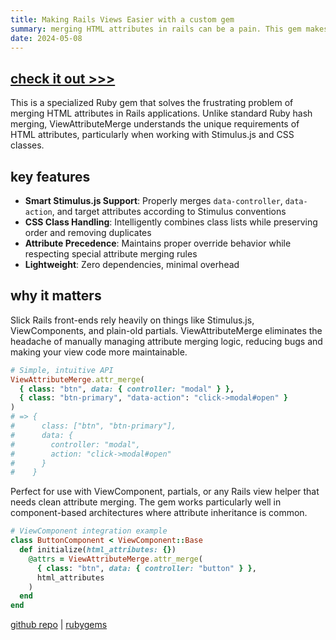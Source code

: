 ```yaml
---
title: Making Rails Views Easier with a custom gem
summary: merging HTML attributes in rails can be a pain. This gem makes it easier.
date: 2024-05-08
---
```


## [check it out >>>](https://github.com/teebl/view_attribute_merge) 

This is a specialized Ruby gem that solves the frustrating problem of merging HTML attributes in Rails applications. Unlike standard Ruby hash merging, ViewAttributeMerge understands the unique requirements of HTML attributes, particularly when working with Stimulus.js and CSS classes.

## key features

- **Smart Stimulus.js Support**: Properly merges `data-controller`, `data-action`, and target attributes according to Stimulus conventions
- **CSS Class Handling**: Intelligently combines class lists while preserving order and removing duplicates
- **Attribute Precedence**: Maintains proper override behavior while respecting special attribute merging rules
- **Lightweight**: Zero dependencies, minimal overhead

## why it matters

Slick Rails front-ends rely heavily on things like Stimulus.js, ViewComponents, and plain-old partials. ViewAttributeMerge eliminates the headache of manually managing attribute merging logic, reducing bugs and making your view code more maintainable.

```ruby
# Simple, intuitive API
ViewAttributeMerge.attr_merge(
  { class: "btn", data: { controller: "modal" } },
  { class: "btn-primary", "data-action": "click->modal#open" }
)
# => {
#      class: ["btn", "btn-primary"],
#      data: {
#        controller: "modal",
#        action: "click->modal#open"
#      }
#    }
```

Perfect for use with ViewComponent, partials, or any Rails view helper that needs clean attribute merging. The gem works particularly well in component-based architectures where attribute inheritance is common.

```ruby
# ViewComponent integration example
class ButtonComponent < ViewComponent::Base
  def initialize(html_attributes: {})
    @attrs = ViewAttributeMerge.attr_merge(
      { class: "btn", data: { controller: "button" } },
      html_attributes
    )
  end
end
```

[github repo](https://github.com/teebl/view_attribute_merge) | [rubygems](https://rubygems.org/gems/view_attribute_merge)
